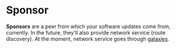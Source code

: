 # Sponsor

**Sponsors** are a peer from which your software updates come from, currently. In the future, they'll also provide network service (route discovery). At the moment, network service goes through [galaxies](glossary/galaxy).

